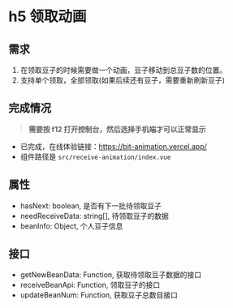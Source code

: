 # h5 领取动画

## 需求
1. 在领取豆子的时候需要做一个动画，豆子移动到总豆子数的位置。
2. 支持单个领取，全部领取(如果后续还有豆子，需要重新刷新豆子)

## 完成情况
> **需要按 f12 打开控制台，然后选择手机端才可以正常显示**  
- 已完成，在线体验链接：https://bit-animation.vercel.app/  
- 组件路径是 `src/receive-animation/index.vue`   

## 属性
- hasNext: boolean, 是否有下一批待领取豆子
- needReceiveData: string[], 待领取豆子的数据
- beanInfo: Object, 个人豆子信息

## 接口
- getNewBeanData: Function, 获取待领取豆子数据的接口
- receiveBeanApi: Function, 领取豆子的接口
- updateBeanNum: Function, 获取豆子总数目接口
